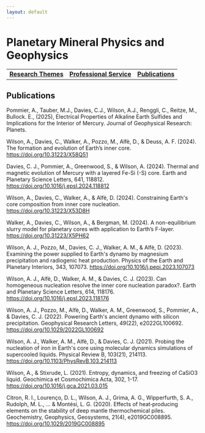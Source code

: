```yaml
---
layout: default
---
```


# Planetary Mineral Physics and Geophysics

|    |    |    |
|----|----|----|
| [__Research Themes__](./research-themes.html) | [__Professional Service__](./professional-service.html) | [__Publications__](./publications.html) |

## Publications

Pommier, A., Tauber, M.J., Davies, C.J., Wilson, A.J., Renggli, C., Reitze, M., Bullock. E., (2025),
Electrical Properties of Alkaline Earth Sulfides and Implications for the Interior of Mercury. Journal of
Geophysical Research: Planets.

Wilson, A., Davies, C., Walker, A., Pozzo, M., Alfè, D., & Deuss, A. F. (2024). The formation and evolution of Earth’s inner core. <a href="https://doi.org/10.31223/X58Q51">https://doi.org/10.31223/X58Q51</a>

Davies, C. J., Pommier, A., Greenwood, S., & Wilson, A. (2024). Thermal and magnetic evolution of Mercury with a layered Fe-Si (-S) core. Earth and Planetary Science Letters, 641, 118812. <a href="https://doi.org/10.1016/j.epsl.2024.118812">https://doi.org/10.1016/j.epsl.2024.118812</a>

Wilson, A., Davies, C., Walker, A., & Alfè, D. (2024). Constraining Earth's core composition from inner core nucleation. <a href="https://doi.org/10.31223/X53D8H">https://doi.org/10.31223/X53D8H</a>

Walker, A., Davies, C., Wilson, A., & Bergman, M. (2024). A non-equilibrium slurry model for planetary cores with application to Earth’s F-layer. <a href="https://doi.org/10.31223/X5PH62">https://doi.org/10.31223/X5PH62</a>

Wilson, A. J., Pozzo, M., Davies, C. J., Walker, A. M., & Alfè, D. (2023). Examining the power supplied to Earth's dynamo by magnesium precipitation and radiogenic heat production. Physics of the Earth and Planetary Interiors, 343, 107073. <a href="https://doi.org/10.1016/j.pepi.2023.107073">https://doi.org/10.1016/j.pepi.2023.107073</a>

Wilson, A. J., Alfè, D., Walker, A. M., & Davies, C. J. (2023). Can homogeneous nucleation resolve the inner core nucleation paradox?. Earth and Planetary Science Letters, 614, 118176. <a href="https://doi.org/10.1016/j.epsl.2023.118176">https://doi.org/10.1016/j.epsl.2023.118176</a>

Wilson, A. J., Pozzo, M., Alfè, D., Walker, A. M., Greenwood, S., Pommier, A., & Davies, C. J. (2022). Powering Earth's ancient dynamo with silicon precipitation. Geophysical Research Letters, 49(22), e2022GL100692. <a href="https://doi.org/10.1029/2022GL100692">https://doi.org/10.1029/2022GL100692</a>

Wilson, A. J., Walker, A. M., Alfè, D., & Davies, C. J. (2021). Probing the nucleation of iron in Earth's core using molecular dynamics simulations of supercooled liquids. Physical Review B, 103(21), 214113. <a href="https://doi.org/10.1103/PhysRevB.103.214113">https://doi.org/10.1103/PhysRevB.103.214113</a>

Wilson, A., & Stixrude, L. (2021). Entropy, dynamics, and freezing of CaSiO3 liquid. Geochimica et Cosmochimica Acta, 302, 1-17. <a href="https://doi.org/10.1016/j.gca.2021.03.015">https://doi.org/10.1016/j.gca.2021.03.015</a>

Citron, R. I., Lourenço, D. L., Wilson, A. J., Grima, A. G., Wipperfurth, S. A., Rudolph, M. L., ... & Montési, L. G. (2020). Effects of heat‐producing elements on the stability of deep mantle thermochemical piles. Geochemistry, Geophysics, Geosystems, 21(4), e2019GC008895. <a href="https://doi.org/10.1029/2019GC008895">https://doi.org/10.1029/2019GC008895




